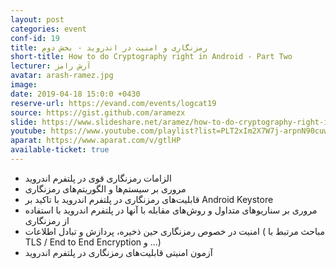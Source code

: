 ```yaml
---
layout: post
categories: event
conf-id: 19
title: رمزنگاری و امنیت در اندروید - بخش دوم
short-title: How to do Cryptography right in Android - Part Two
lecturer: آرش رامز
avatar: arash-ramez.jpg
image: 
date: 2019-04-18 15:0:0 +0430
reserve-url: https://evand.com/events/logcat19
source: https://gist.github.com/aramezx
slide: https://www.slideshare.net/aramez/how-to-do-cryptography-right-in-android-part-two-147394722
youtube: https://www.youtube.com/playlist?list=PLT2xIm2X7W7j-arpnN90cuwBcNN_5L3AU
aparat: https://www.aparat.com/v/gtlHP
available-ticket: true
---
```

- الزامات رمزنگاری قوی در پلتفرم اندروید
- مروری بر سیستم‌ها و الگوریتم‌های رمزنگاری 
- قابلیت‌های رمزنگاری در پلتفرم اندروید با تاکید بر Android Keystore 
- مروری بر سناریوهای متداول و روش‌های مقابله با آنها در پلتفرم اندروید با استفاده از رمزنگاری
- امنیت در خصوص رمزنگاری حین ذخیره، پردازش و تبادل اطلاعات ( مباحث مرتبط با TLS / End to End Encryption و ...)
- آزمون امنیتی قابلیت‌های رمزنگاری در پلتفرم اندروید